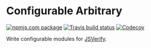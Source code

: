 # Configurable Arbitrary
[![npmjs.com package](https://img.shields.io/npm/v/configurable-arbitrary.svg)](https://www.npmjs.com/package/configurable-arbitrary)
[![Travis build status](https://img.shields.io/travis/rweda/configurable-arbitrary.svg)](https://travis-ci.org/rweda/configurable-arbitrary)
[![Codecov](https://img.shields.io/codecov/c/gh/rweda/configurable-arbitrary.svg)](https://codecov.io/gh/rweda/configurable-arbitrary)

Write configurable modules for [JSVerify][jsverify].

[jsverify]: https://github.com/jsverify/jsverify
